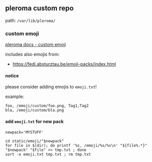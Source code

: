 ## pleroma custom repo

path: `/var/lib/pleroma/`

### custom emoji
[pleroma docs - custom emoji](https://docs-develop.pleroma.social/backend/configuration/custom_emoji/#custom-emoji)

includes also emojis from:
- https://fedi.absturztau.be/emoji-packs/index.html

#### notice

please consider adding emojis to `emoji.txt`!

example:
```
foo, /emoji/custom/foo.png, Tag1,Tag2
bla, /emoji/custom/bla.png
```

#### add `emoji.txt` for new pack
```
newpack='MYSTUFF'

cd static/emoji/"$newpack"
for file in $(dir); do printf '%s, /emoji/%s/%s\n' "${file%.*}" "$newpack" "$file" >> tmp.txt ; done
sort -o emoji.txt tmp.txt ; rm tmp.txt
```
